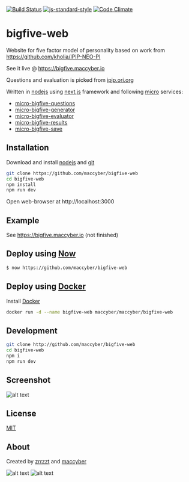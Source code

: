 [![Build Status](https://travis-ci.org/maccyber/bigfive-web.svg?branch=master)](https://travis-ci.org/maccyber/bigfive-web)
[![js-standard-style](https://img.shields.io/badge/code%20style-standard-brightgreen.svg?style=flat)](https://github.com/feross/standard)
[![Code Climate](https://codeclimate.com/github/maccyber/bigfive-web/badges/gpa.svg)](https://codeclimate.com/github/maccyber/bigfive-web)

# bigfive-web

Website for five factor model of personality based on work from https://github.com/kholia/IPIP-NEO-PI

See it live @ https://bigfive.maccyber.io

Questions and evaluation is picked from [ipip.ori.org](http://ipip.ori.org)

Written in [nodejs](https://nodejs.org) using [next.js](https://github.com/zeit/next.js) framework and following [micro](https://github.com/zeit/micro) services: 
  * [micro-bigfive-questions](https://github.com/maccyber/micro-bigfive-questions)
  * [micro-bigfive-generator](https://github.com/maccyber/micro-bigfive-generator)
  * [micro-bigfive-evaluator](https://github.com/maccyber/micro-bigfive-evaluator)
  * [micro-bigfive-results](https://github.com/maccyber/micro-bigfive-results)
  * [micro-bigfive-save](https://github.com/maccyber/micro-bigfive-save)

## Installation

Download and install [nodejs](https://nodejs.org) and [git](https://git-scm.com/downloads)

```sh
git clone https://github.com/maccyber/bigfive-web
cd bigfive-web
npm install
npm run dev
```
Open web-browser at http://localhost:3000

## Example
See https://bigfive.maccyber.io (not finished)

## Deploy using [Now](https://zeit.co/now)

```sh
$ now https://github.com/maccyber/bigfive-web
```

## Deploy using [Docker](https://www.docker.com/)

Install [Docker](https://www.docker.com/)

```sh
docker run -d --name bigfive-web maccyber/maccyber/bigfive-web
```

## Development

```sh
git clone http://github.com/maccyber/bigfive-web
cd bigfive-web
npm i
npm run dev
```

## Screenshot

![alt text](http://bildr.no/image/bkozazVQ.jpeg "BigFive")

## License

[MIT](LICENSE)

## About

Created by [zrrzzt](https://github.com/zrrrzzt) and [maccyber](https://github.com/maccyber)

![alt text](https://robots.kebabstudios.party/zrrrzzt.png "Robohash image of zrrrzzt") 
![alt text](https://robots.kebabstudios.party/maccyber.png "Robohash image of maccyber")

